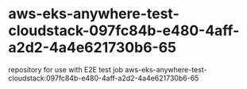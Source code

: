 # aws-eks-anywhere-test-cloudstack-097fc84b-e480-4aff-a2d2-4a4e621730b6-65
repository for use with E2E test job aws-eks-anywhere-test-cloudstack:097fc84b-e480-4aff-a2d2-4a4e621730b6-65
